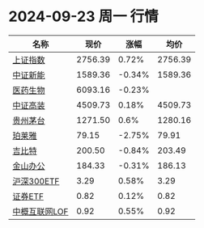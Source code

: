 # 2024-09-23 周一 行情
| 名称 | 现价 | 涨幅 | 均价 |
|--------|--------|--------|--------|
| [上证指数](https://wzq.tenpay.com/mp/v2/#/trade/stock_detail.shtml?scode=000001&type=1) | 2756.39 | 0.72%| 2756.39 |
| [中证新能](https://wzq.tenpay.com/mp/v2/#/trade/stock_detail.shtml?scode=399808&type=0) | 1589.36 | -0.34%| 1589.36 |
| [医药生物](https://wzq.tenpay.com/mp/v2/#/plate/200/detail?plateId=01801150) | 6093.16 | -0.23%|  |
| [中证高装](https://wzq.tenpay.com/mp/v2/#/trade/stock_detail.shtml?scode=930599&type=cs) | 4509.73 | 0.18%| 4509.73 |
| [贵州茅台](https://wzq.tenpay.com/mp/v2/#/trade/stock_detail.shtml?scode=600519&type=1) | 1271.50 | 0.6%| 1280.16 |
| [珀莱雅](https://wzq.tenpay.com/mp/v2/#/trade/stock_detail.shtml?scode=603605&type=1) | 79.15 | -2.75%| 79.91 |
| [吉比特](https://wzq.tenpay.com/mp/v2/#/trade/stock_detail.shtml?scode=603444&type=1) | 200.50 | -0.84%| 203.49 |
| [金山办公](https://wzq.tenpay.com/mp/v2/#/trade/stock_detail.shtml?scode=688111&type=1) | 184.33 | -0.31%| 186.13 |
| [沪深300ETF](https://wzq.tenpay.com/mp/v2/#/trade/stock_detail.shtml?scode=510300&type=1) | 3.29 | 0.58%| 3.29 |
| [证券ETF](https://wzq.tenpay.com/mp/v2/#/trade/stock_detail.shtml?scode=512880&type=1) | 0.82 | 0.12%| 0.82 |
| [中概互联网LOF](https://wzq.tenpay.com/mp/v2/#/trade/stock_detail.shtml?scode=164906&type=0) | 0.92 | 0.55%| 0.92 |
